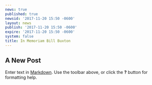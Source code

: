 ```yaml
---
news: true
published: true
newsid: '2017-11-20 15:50 -0600'
layout: news
publish: '2017-11-20 15:50 -0600'
expire: '2017-11-20 15:50 -0600'
system: false
title: In Memoriam Bill Buxton
---
```

## A New Post

Enter text in [Markdown](http://daringfireball.net/projects/markdown/). Use the toolbar above, or click the **?** button for formatting help.
